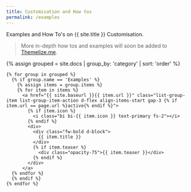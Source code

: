 ```yaml
---
title: Customisation and How tos
permalink: /examples
---
```


Examples and How To's on {{ site.title }} Customisation. 

> More in-depth how tos and examples will soon be added to <a href="https://themelize.me" target="_blank">Themelize.me</a>.

<div class="examples">
  <div class="list-group list-group-flush">
    {% assign grouped = site.docs | group_by: 'category' | sort: 'order' %}

    {% for group in grouped %}
      {% if group.name == 'Examples' %}
        {% assign items = group.items %}
        {% for item in items %}
          <a href="{{ site.baseurl }}{{ item.url }}" class="list-group-item list-group-item-action d-flex align-items-start gap-3 {% if item.url == page.url %}active{% endif %}">
            {% if item.icon %}
              <i class="bi bi-{{ item.icon }} text-primary fs-2"></i>
            {% endif %}
            <div>
              <div class="fw-bold d-block">
                {{ item.title }}
              </div>
              {% if item.teaser %}
                <div class="opacity-75">{{ item.teaser }}</div>
              {% endif %}
            </div>
          </a>
      {% endfor %}
      {% endif %}
    {% endfor %}
  </div>
</div>


